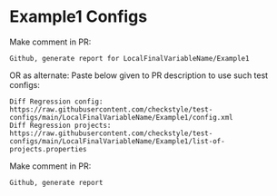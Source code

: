 # Example1 Configs
Make comment in PR:
```
Github, generate report for LocalFinalVariableName/Example1
```
OR as alternate:
Paste below given to PR description to use such test configs:
```
Diff Regression config: https://raw.githubusercontent.com/checkstyle/test-configs/main/LocalFinalVariableName/Example1/config.xml
Diff Regression projects: https://raw.githubusercontent.com/checkstyle/test-configs/main/LocalFinalVariableName/Example1/list-of-projects.properties
```
Make comment in PR:
```
Github, generate report
```

